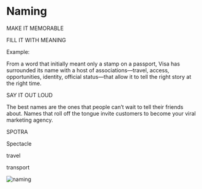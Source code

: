 # Naming


MAKE IT MEMORABLE 


FILL IT WITH MEANING

Example: 

From a word that initially meant only a stamp on a passport, Visa has surrounded its name with a host of associations—travel, access, opportunities, identity, official status—that allow it to tell the right story at the right time.

SAY IT OUT LOUD 

The best names are the ones that people can’t wait to tell their friends about. Names that roll off the tongue invite customers to become your viral marketing agency. 

SPOTRA

Spectacle 

travel

transport 

![naming](https://cloud.githubusercontent.com/assets/14918389/11821486/1d35de1e-a3ad-11e5-9a4f-5bda12878709.png)
